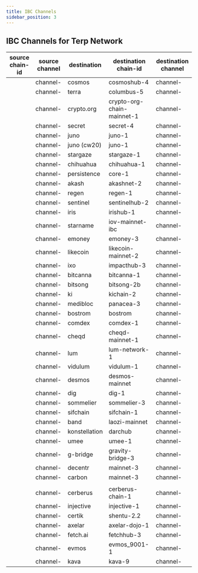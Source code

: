 ```yaml
---
title: IBC Channels
sidebar_position: 3
---
```

## IBC Channels for Terp Network

| source chain-id  | source channel  | destination | destination chain-id  | destination channel |
| ---------------- | --------------- | ----------- | --------------------- | ------------------- |
|  | channel- | cosmos | cosmoshub-4 | channel- |
|  | channel- | terra | columbus-5 | channel- |
|  | channel- | crypto.org | crypto-org-chain-mainnet-1 | channel- |
|  | channel- | secret | secret-4 | channel- |
|  | channel- | juno | juno-1 | channel- |
|  | channel- | juno (cw20) | juno-1 | channel- |
|  | channel- | stargaze | stargaze-1 | channel- |
|  | channel- | chihuahua | chihuahua-1 | channel- |
|  | channel- | persistence | core-1 | channel- |
|  | channel- | akash | akashnet-2 | channel- |
|  | channel- | regen | regen-1 | channel- |
|  | channel- | sentinel | sentinelhub-2 | channel- |
|  | channel- | iris | irishub-1 | channel- |
|  | channel- | starname | iov-mainnet-ibc | channel- |
|  | channel- | emoney | emoney-3 | channel- |
|  | channel- | likecoin | likecoin-mainnet-2 | channel- |
|  | channel- | ixo | impacthub-3 | channel- |
|  | channel- | bitcanna | bitcanna-1 | channel- |
|  | channel- | bitsong | bitsong-2b | channel- |
|  | channel- | ki | kichain-2 | channel- |
|  | channel- | medibloc | panacea-3 | channel- |
|  | channel- | bostrom | bostrom | channel- |
|  | channel- | comdex | comdex-1 | channel- |
|  | channel- | cheqd | cheqd-mainnet-1 | channel- |
|  | channel- | lum | lum-network-1 | channel- |
|  | channel- | vidulum | vidulum-1 | channel- |
|  | channel- | desmos | desmos-mainnet | channel- |
|  | channel- | dig | dig-1 | channel- |
|  | channel- | sommelier | sommelier-3 | channel- |
|  | channel- | sifchain | sifchain-1 | channel- |
|  | channel- | band | laozi-mainnet | channel- |
|  | channel- | konstellation | darchub | channel- |
|  | channel- | umee | umee-1 | channel- |
|  | channel- | g-bridge | gravity-bridge-3 | channel- |
|  | channel- | decentr | mainnet-3 | channel- |
|  | channel- | carbon | mainnet-3 | channel- |
||||||
|  | channel- | cerberus | cerberus-chain-1 | channel- |
|  | channel- | injective | injective-1 | channel- |
|  | channel- | certik | shentu-2.2 | channel- |
|  | channel- | axelar | axelar-dojo-1 | channel- |
|  | channel- | fetch.ai | fetchhub-3 | channel- |
|  | channel- | evmos | evmos_9001-1 | channel- |
|  | channel- | kava | kava-9 | channel- |
